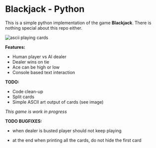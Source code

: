 # Blackjack - Python
This is a simple python implementation of the game __Blackjack__. There is nothing special about this repo either.

![ascii playing cards](http://i.imgur.com/tZKYCeg.png)

__Features:__


 - Human player vs AI dealer
 - Dealer wins on tie
 - Ace can be high or low
 - Console based text interaction
 

__TODO:__

 - Code clean-up
 - Split cards
 - Simple ASCII art output of cards (see image)


_This game is work in progress_

__TODO BUGFIXES:__

- when dealer is busted player should not keep playing

- at the end when printing all the cards, do not hide the first card